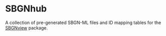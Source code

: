 # SBGNhub
A collection of pre-generated SBGN-ML files and ID mapping tables for the [SBGNview](https://github.com/datapplab/SBGNview) package.

